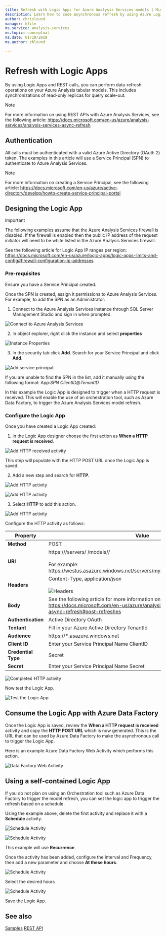 ```yaml
---
title: Refresh with Logic Apps for Azure Analysis Services models | Microsoft Docs
description: Learn how to code asynchronous refresh by using Azure Logic Apps.
author: chrislound
manager: kfile
ms.service: analysis-services
ms.topic: conceptual
ms.date: 01/19/2019
ms.author: chlound

---
```

# Refresh with Logic Apps
By using Logic Apps and REST calls, you can perform data-refresh operations on your Azure Analysis tabular models.  This includes synchronizations of read-only replicas for query scale-out.

> [!NOTE]
> For more information on using REST APIs with Azure Analysis Services, see the following article:  https://docs.microsoft.com/en-us/azure/analysis-services/analysis-services-async-refresh

## Authentication
All calls must be authenticated with a valid Azure Active Directory (OAuth 2) token.  The examples in this article will use a Service Principal (SPN) to authenticate to Azure Analysis Services.

> [!NOTE]
> For more information on creating a Service Principal, see the following article: https://docs.microsoft.com/en-us/azure/active-directory/develop/howto-create-service-principal-portal

## Designing the Logic App

> [!IMPORTANT]
> The following examples assume that the Azure Analysis Services firewall is disabled.  If the firewall is enabled then the public IP address of the request initiator will need to be white listed in the Azure Analysis Services firewall.
>
>See the following article for Logic App IP ranges per region:  https://docs.microsoft.com/en-us/azure/logic-apps/logic-apps-limits-and-config#firewall-configuration-ip-addresses

### Pre-requisites

Ensure you have a Service Principal created.  

Once the SPN is created, assign it permissions to Azure Analysis Services.  For example, to add the SPN as an Administrator:

1. Connect to the Azure Analysis Services instance through SQL Server Management Studio and sign in when prompted.

 ![Connect to Azure Analysis Services](./media/analysis-services-async-refresh-logic-app/3.png)

2. In object explorer, right click the instance and select **properties**

 ![Instance Properties](./media/analysis-services-async-refresh-logic-app/4.png)

3. In the security tab click **Add**.  Search for your Service Principal and click **Add**.

 ![Add service principal](./media/analysis-services-async-refresh-logic-app/5.png)

If you are unable to find the SPN in the list, add it manually using the following format:
App:*SPN ClientID*@*TenantID*

In this example the Logic App is designed to trigger when a HTTP request is received.  This will enable the use of an orchestration tool, such as Azure Data Factory, to trigger the Azure Analysis Services model refresh.

### Configure the Logic App

Once you have created a Logic App created:

1. In the Logic App designer choose the first action as **When a HTTP request is received**.

![Add HTTP received activity](./media/analysis-services-async-refresh-logic-app/1.png)

This step will populate with the HTTP POST URL once the Logic App is saved.

2. Add a new step and search for **HTTP**.  

![Add HTTP activity](./media/analysis-services-async-refresh-logic-app/9.png)

![Add HTTP activity](./media/analysis-services-async-refresh-logic-app/10.png)

3. Select **HTTP** to add this action.

![Add HTTP activity](./media/analysis-services-async-refresh-logic-app/2.png)

Configure the HTTP activity as follows:

|Property  |Value  |
|---------|---------|
|**Method**     |POST         |
|**URI**     | https://<your server region>/servers/<aas server name> /models/<your database name>/ <br /> <br /> For example:  https://westus.asazure.windows.net/servers/myserver/models/AdventureWorks/|
|**Headers**     |   Content-Type, application/json <br /> <br />  ![Headers](./media/analysis-services-async-refresh-logic-app/6.png)    |
|**Body**     |   See the following article for more information on forming the body:  https://docs.microsoft.com/en-us/azure/analysis-services/analysis-services-async-refresh#post-refreshes |
|**Authentication**     |Active Directory OAuth         |
|**Tentant**     |Fill in your Azure Active Directory TenantId         |
|**Audience**     |https://*.asazure.windows.net         |
|**Client ID**     |Enter your Service Principal Name ClientID         |
|**Credential Type**     |Secret         |
|**Secret**     |Enter your Service Principal Name Secret         |

![Completed HTTP activity](./media/analysis-services-async-refresh-logic-app/7.png)

Now test the Logic App.

![Test the Logic App](./media/analysis-services-async-refresh-logic-app/8.png)

## Consume the Logic App with Azure Data Factory
Once the Logic App is saved, review the **When a HTTP request is received** activity and copy the **HTTP POST URL** which is now generated.  This is the URL that can be used by Azure Data Factory to make the asynchronous call to trigger the Logic App.

Here is an example Azure Data Factory Web Activity which performs this action.

![Data Factory Web Activity](./media/analysis-services-async-refresh-logic-app/11.png)

## Using a self-contained Logic App
If you do not plan on using an Orchestration tool such as Azure Data Factory to trigger the model refresh, you can set the logic app to trigger the refresh based on a schedule.

Using the example above, delete the first activity and replace it with a **Schedule** activity.

![Schedule Activity](./media/analysis-services-async-refresh-logic-app/12.png)

![Schedule Activity](./media/analysis-services-async-refresh-logic-app/13.png)

This example will use **Recurrence**.

Once the activity has been added, configure the Interval and Frequency, then add a new parameter and choose **At these hours**.

![Schedule Activity](./media/analysis-services-async-refresh-logic-app/16.png)

Select the desired hours

![Schedule Activity](./media/analysis-services-async-refresh-logic-app/15.png)

Save the Logic App.

## See also

[Samples](analysis-services-samples.md)
[REST API](https://docs.microsoft.com/rest/api/analysisservices/servers)
